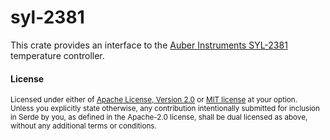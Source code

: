 # syl-2381

This crate provides an interface to the [Auber Instruments SYL-2381](https://www.auberins.com/index.php?main_page=product_info&cPath=1&products_id=651) temperature controller.

#### License

<sup>
Licensed under either of <a href="LICENSE-APACHE">Apache License, Version
2.0</a> or <a href="LICENSE-MIT">MIT license</a> at your option.
</sup>

<br>

<sub>
Unless you explicitly state otherwise, any contribution intentionally submitted
for inclusion in Serde by you, as defined in the Apache-2.0 license, shall be
dual licensed as above, without any additional terms or conditions.
</sub>